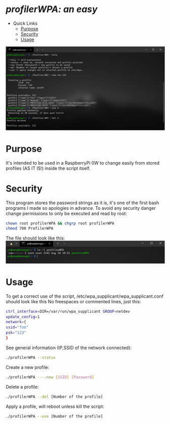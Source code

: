# ***profilerWPA: an easy***

- Quick Links
    - [Purpose](#purpose)
    - [Security](#security)
    - [Usage](#usage)

![IMG](.screenshots/sst.png)

# Purpose
It's intended to be used in a RaspberryPi 0W to change easily from stored profiles (AS IT IS!) inside the script itself. 

# Security 
This program stores the password strings as it is, it's one of the first bash programs I made so apologies in advance. 
To avoid any security danger change permissions to only be executed and read by root:
```bash
chown root profilerWPA && chgrp root profilerWPA
chmod 700 ProfilerWPA
```
The file should look like this: 
![IMG2](.screenshots/sst2.png)

# Usage
To get a correct use of the script, /etc/wpa_supplicant/wpa_supplicant.conf should look like this
No freespaces or commented lines, just this: 
```bash
ctrl_interface=DIR=/var/run/wpa_supplicant GROUP=netdev
update_config=1
network={
ssid="foo"
psk="123"
}
```
See general information (IP,SSID of the network connected):
```bash
./profilerWPA --status
```
Create a new profile:
```bash
./profilerWPA ----new [SSID] [Password]
```
Delete a profile:
```bash
./profilerWPA --del [Number of the profile]
```
Apply a profile, will reboot unless kill the script:
```bash
./profilerWPA --use [Number of the profile]
```

